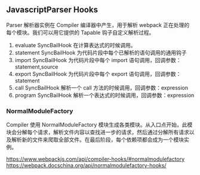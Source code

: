 ## JavascriptParser Hooks

Parser 解析器实例在 Compiler 编译器中产生，用于解析 webpack 正在处理的每个模块。我们可以用它提供的 Tapable 钩子自定义解析过程。

1. evaluate SyncBailHook 在计算表达式的时候调用。
2. statement SyncBailHook 为代码片段中每个已解析的语句调用的通用钩子
3. import SyncBailHook 为代码片段中每个 import 语句调用，回调参数：statement,source
4. export SyncBailHook 为代码片段中每个 export 语句调用，回调参数：statement
5. call SyncBailHook 解析一个 call 方法的时候调用，回调参数：expression
6. program SyncBailHook 解析一个表达式的时候调用，回调参数：expression

### NormalModuleFactory

Compiler 使用 NormalModuleFactory 模块生成各类模块。从入口点开始，此模块会分解每个请求，解析文件内容以查找进一步的请求，然后通过分解所有请求以及解析新的文件来爬取全部文件。在最后阶段，每个依赖项都会成为一个模块实例。

<https://www.webpackjs.com/api/compiler-hooks/#normalmodulefactory>
<https://webpack.docschina.org/api/normalmodulefactory-hooks/>

<!-- https://juejin.cn/post/7046360070677856292 -->
